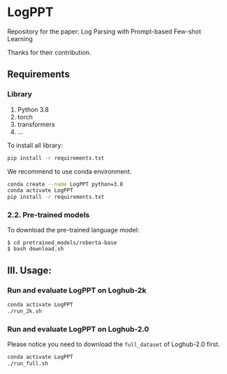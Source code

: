 # LogPPT

Repository for the paper: Log Parsing with Prompt-based Few-shot Learning

Thanks for their contribution.

## Requirements
### Library
1. Python 3.8
2. torch
3. transformers
4. ...

To install all library:
```bash
pip install -r requirements.txt
```

We recommend to use conda environment.

```bash
conda create --name LogPPT python=3.8
conda activate LogPPT
pip install -r requirements.txt
```

### 2.2. Pre-trained models
To download the pre-trained language model:
```shell
$ cd pretrained_models/roberta-base
$ bash download.sh
```

## III. Usage:

### Run and evaluate LogPPT on Loghub-2k

```bash
conda activate LogPPT
./run_2k.sh
```

### Run and evaluate LogPPT on Loghub-2.0

Please notice you need to download the `full_dataset` of Loghub-2.0 first.

```bash
conda activate LogPPT
./run_full.sh
```